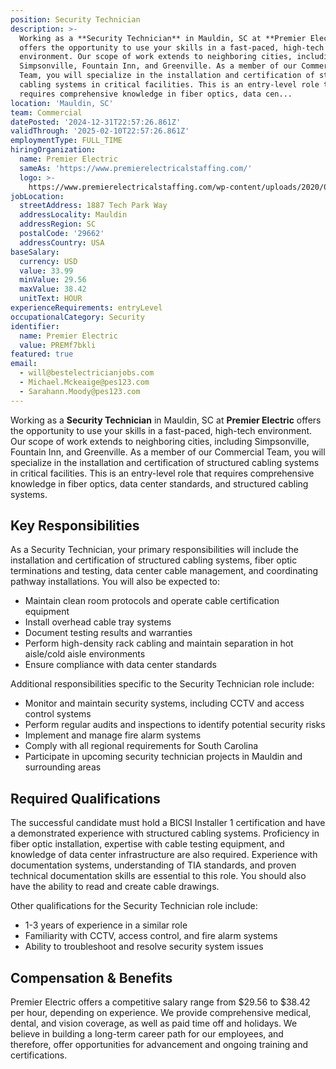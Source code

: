 ```yaml
---
position: Security Technician
description: >-
  Working as a **Security Technician** in Mauldin, SC at **Premier Electric**
  offers the opportunity to use your skills in a fast-paced, high-tech
  environment. Our scope of work extends to neighboring cities, including
  Simpsonville, Fountain Inn, and Greenville. As a member of our Commercial
  Team, you will specialize in the installation and certification of structured
  cabling systems in critical facilities. This is an entry-level role that
  requires comprehensive knowledge in fiber optics, data cen...
location: 'Mauldin, SC'
team: Commercial
datePosted: '2024-12-31T22:57:26.861Z'
validThrough: '2025-02-10T22:57:26.861Z'
employmentType: FULL_TIME
hiringOrganization:
  name: Premier Electric
  sameAs: 'https://www.premierelectricalstaffing.com/'
  logo: >-
    https://www.premierelectricalstaffing.com/wp-content/uploads/2020/05/Premier-Electrical-Staffing-logo.png
jobLocation:
  streetAddress: 1887 Tech Park Way
  addressLocality: Mauldin
  addressRegion: SC
  postalCode: '29662'
  addressCountry: USA
baseSalary:
  currency: USD
  value: 33.99
  minValue: 29.56
  maxValue: 38.42
  unitText: HOUR
experienceRequirements: entryLevel
occupationalCategory: Security
identifier:
  name: Premier Electric
  value: PREMf7bkli
featured: true
email:
  - will@bestelectricianjobs.com
  - Michael.Mckeaige@pes123.com
  - Sarahann.Moody@pes123.com
---
```




Working as a **Security Technician** in Mauldin, SC at **Premier Electric** offers the opportunity to use your skills in a fast-paced, high-tech environment. Our scope of work extends to neighboring cities, including Simpsonville, Fountain Inn, and Greenville. As a member of our Commercial Team, you will specialize in the installation and certification of structured cabling systems in critical facilities. This is an entry-level role that requires comprehensive knowledge in fiber optics, data center standards, and structured cabling systems.

## Key Responsibilities
As a Security Technician, your primary responsibilities will include the installation and certification of structured cabling systems, fiber optic terminations and testing, data center cable management, and coordinating pathway installations. You will also be expected to:

- Maintain clean room protocols and operate cable certification equipment
- Install overhead cable tray systems
- Document testing results and warranties
- Perform high-density rack cabling and maintain separation in hot aisle/cold aisle environments
- Ensure compliance with data center standards

Additional responsibilities specific to the Security Technician role include:

- Monitor and maintain security systems, including CCTV and access control systems
- Perform regular audits and inspections to identify potential security risks
- Implement and manage fire alarm systems
- Comply with all regional requirements for South Carolina
- Participate in upcoming security technician projects in Mauldin and surrounding areas

## Required Qualifications
The successful candidate must hold a BICSI Installer 1 certification and have a demonstrated experience with structured cabling systems. Proficiency in fiber optic installation, expertise with cable testing equipment, and knowledge of data center infrastructure are also required. Experience with documentation systems, understanding of TIA standards, and proven technical documentation skills are essential to this role. You should also have the ability to read and create cable drawings.

Other qualifications for the Security Technician role include:

- 1-3 years of experience in a similar role
- Familiarity with CCTV, access control, and fire alarm systems
- Ability to troubleshoot and resolve security system issues

## Compensation & Benefits
Premier Electric offers a competitive salary range from $29.56 to $38.42 per hour, depending on experience. We provide comprehensive medical, dental, and vision coverage, as well as paid time off and holidays. We believe in building a long-term career path for our employees, and therefore, offer opportunities for advancement and ongoing training and certifications.